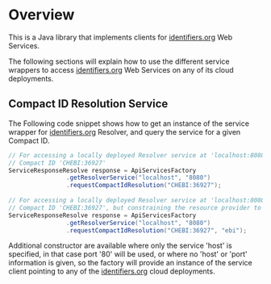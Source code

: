 # Overview
This is a Java library that implements clients for [identifiers.org](https://identifiers.org) Web Services.

The following sections will explain how to use the different service wrappers to access 
[identifiers.org](https://identifiers.org) Web Services on any of its cloud deployments.

## Compact ID Resolution Service
The Following code snippet shows how to get an instance of the service wrapper for 
[identifiers.org](https://identifiers.org) Resolver, and query the service for a given Compact ID.
```java
// For accessing a locally deployed Resolver service at 'localhost:8080', and requesting resolution of 
// Compact ID 'CHEBI:36927' 
ServiceResponseResolve response = ApiServicesFactory
                .getResolverService("localhost", "8080")
                .requestCompactIdResolution("CHEBI:36927");
  
// For accessing a locally deployed Resolver service at 'localhost:8080', and requesting resolution of 
// Compact ID 'CHEBI:36927', but constraining the resource provider to 'ebi' 
ServiceResponseResolve response = ApiServicesFactory
                .getResolverService("localhost", "8080")
                .requestCompactIdResolution("CHEBI:36927", "ebi");
```

Additional constructor are available where only the service 'host' is specified, in that case port '80' will be used, or
where no 'host' or 'port' information is given, so the factory will provide an instance of the service client pointing
to any of the [identifiers.org](https://identifiers.org) cloud deployments.